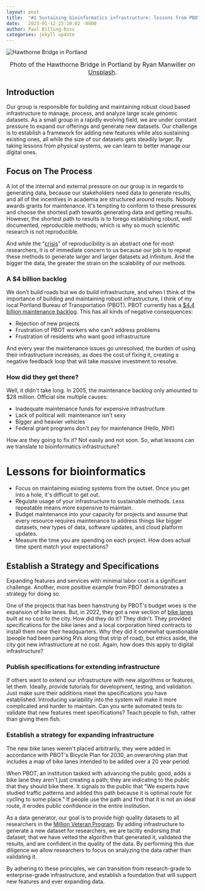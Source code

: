 ```yaml
---
layout: post
title:  "#1 Sustaining bioinformatics infrastructure: lessons from PBOT"
date:   2023-01-12 15:10:02 -0800
author: Paul Billing-Ross
categories: jekyll update
---
```

![Hawthorne Bridge in Portland](https://images.unsplash.com/photo-1590866249433-0310439fdab9?ixlib=rb-4.0.3&ixid=MnwxMjA3fDB8MHxwaG90by1wYWdlfHx8fGVufDB8fHx8&auto=format&fit=crop&w=1170&q=80)
<p align = "center">
<font size = "3">
Photo of the Hawthorne Bridge in Portland by Ryan Manwiller on <a href="https://unsplash.com/photos/he5iQ3hgbv8">Unsplash</a>.
</font>
</p>

## Introduction
Our group is responsible for building and maintaining robust cloud based infrastructure to manage, process, and analyze large scale genomic datasets. As a small group in a rapidly evolving field, we are under constant pressure to expand our offerings and generate new datasets. Our challenge is to establish a framework for adding new features while also sustaining existing ones, all while the size of our datasets gets steadily larger. By taking lessons from physical systems, we can learn to better manage our digital ones.

## Focus on The Process
A lot of the internal and external pressure on our group is in regards to generating data, because our stakeholders need data to generate results, and all of the incentives in academia are structured around results. Nobody awards grants for maintenance. It's tempting to conform to these pressures and choose the shortest path towards generating data and getting results. However, the shortest path to results is to forego establishing robust, well documented, reproducible methods; which is why so much scientific research is not reproducible.

And while the "[crisis](https://www.nature.com/articles/533452a)" of reproducibility is an abstract one for most researchers, it is of immediate concern to us because our job is to repeat these methods to generate larger and larger datasets ad infinitum. And the bigger the data, the greater the strain on the scalability of our methods.

### A $4 billion backlog
We don't build roads but we do build infrastructure, and when I think of the importance of building and maintaining robust infrastructure, I think of my local Portland Bureau of Transportation (PBOT). PBOT currently has a [$4.4 billion maintenance backlog](https://bikeportland.org/2022/11/02/whats-behind-pbots-4-4-billion-street-maintenance-backlog-excuse-366371). This has all kinds of negative consequences:

* Rejection of new projects
* Frustration of PBOT workers who can't address problems
* Frustration of residents who want good infrastructure

And every year the maintenance issues go unresolved, the burden of using their infrastructure increases, as does the cost of fixing it, creating a negative feedback loop that will take massive investment to resolve.

### How did they get there?
Well, it didn't take long. In 2005, the maintenance backlog only amounted to $28 million. Official site multiple causes:

* Inadequate maintenance funds for expensive infrastructure
* Lack of political will: maintenance isn't sexy
* Bigger and heavier vehicles
* Federal grant programs don't pay for maintenance (Hello, NIH!)

How are they going to fix it? Not easily and not soon. So, what lessons can we translate to bioinformatics infrastructure?

# Lessons for bioinformatics

* Focus on maintaining existing systems from the outset. Once you get into a hole, it's difficult to get out.
* Regulate usage of your infrastructure to sustainable methods. Less repeatable means more expensive to maintain.
* Budget maintenance into your capacity for projects and assume that every resource requires maintenance to address things like bigger datasets, new types of data, software updates, and cloud platform updates.
* Measure the time you are spending on each project. How does actual time spent match your expectations?

## Establish a Strategy and Specifications
Expanding features and services with minimal labor cost is a significant challenge. Another, more positive example from PBOT demonstrates a strategy for doing so.

One of the projects that has been hamstrung by PBOT's budget woes is the expansion of bike lanes. But, in 2022, they got a new section of [bike lanes](https://bikeportland.org/2022/10/28/a-global-corporation-paid-for-and-built-protected-bike-lanes-on-nw-front-ave-366380) built at no cost to the city. How did they do it? They didn't. They provided specifications for the bike lanes and a local corporation hired contracts to install them near their headquarters. Why they did it somewhat questionable (people had been parking RVs along that strip of road), but ethics aside, the city got new infrastructure at no cost. Again, how does this apply to digital infrastructure?

### Publish specifications for extending infrastructure
If others want to extend our infrastructure with new algorithms or features, let them. Ideally, provide tutorials for development, testing, and validation. Just make sure their additions meet the specifications you have established. Introducing variability into the system will make it more complicated and harder to maintain. Can you write automated tests to validate that new features meet specifications? Teach people to fish, rather than giving them fish.

### Establish a strategy for expanding infrastructure
The new bike lanes weren't placed arbitrarily, they were added in accordance with PBOT's Bicycle Plan for 2030, an overarching plan that includes a map of bike lanes intended to be added over a 20 year period.

When PBOT, an institution tasked with advancing the public good, adds a bike lane they aren't just creating a path; they are indicating to the public that they should bike there. It signals to the public that "We experts have studied traffic patterns and added this path because it is optimal route for cycling to some place." If people use the path and find that it is not an ideal route, it erodes public confidence in the entire institution.

As a data generator, our goal is to provide high quality datasets to all researchers in the [Million Veteran Program](https://www.research.va.gov/mvp). By adding infrastructure to generate a new dataset for researchers, we are tacitly endorsing that dataset; that we have vetted the algorithm that generated it, validated the results, and are confident in the quality of the data. By performing this due diligence we allow researchers to focus on analyzing the data rather than validating it.

By adhering to these principles, we can transition from research-grade to enterprise-grade infrastructure, and establish a foundation that will support new features and ever expanding data.
